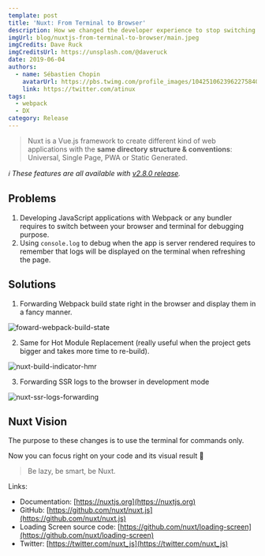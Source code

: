```yaml
---
template: post
title: 'Nuxt: From Terminal to Browser'
description: How we changed the developer experience to stop switching between the terminal and browser.
imgUrl: blog/nuxtjs-from-terminal-to-browser/main.jpeg
imgCredits: Dave Ruck
imgCreditsUrl: https://unsplash.com/@daveruck
date: 2019-06-04
authors:
  - name: Sébastien Chopin
    avatarUrl: https://pbs.twimg.com/profile_images/1042510623962275840/1Iw_Mvud_400x400.jpg
    link: https://twitter.com/atinux
tags:
  - webpack
  - DX
category: Release
---
```


> Nuxt is a Vue.js framework to create different kind of web applications with the **same directory structure & conventions**: Universal, Single Page, PWA or Static Generated.

_ℹ️ These features are all available with [v2.8.0 release](https://github.com/nuxt/nuxt.js/releases/tag/v2.8.0)._

## [](#problems)Problems

1.  Developing JavaScript applications with Webpack or any bundler requires to switch between your browser and terminal for debugging purpose.
2.  Using `console.log` to debug when the app is server rendered requires to remember that logs will be displayed on the terminal when refreshing the page.

## [](#solutions)Solutions

1.  Forwarding Webpack build state right in the browser and display them in a fancy manner.

![foward-webpack-build-state](https://res.cloudinary.com/practicaldev/image/fetch/s--1u6wSHPt--/c_limit%2Cf_auto%2Cfl_progressive%2Cq_66%2Cw_880/https://user-images.githubusercontent.com/904724/58880743-ec7a3280-86d8-11e9-8856-8d9d22b89b70.gif)

2.  Same for Hot Module Replacement (really useful when the project gets bigger and takes more time to re-build).

![nuxt-build-indicator-hmr](https://res.cloudinary.com/practicaldev/image/fetch/s--faVtF222--/c_limit%2Cf_auto%2Cfl_progressive%2Cq_66%2Cw_880/https://user-images.githubusercontent.com/904724/58547105-129a6100-8207-11e9-9c61-a93956a17727.gif)

3.  Forwarding SSR logs to the browser in development mode

![nuxt-ssr-logs-forwarding](https://res.cloudinary.com/practicaldev/image/fetch/s--bwQ8iEq2--/c_limit%2Cf_auto%2Cfl_progressive%2Cq_66%2Cw_880/https://user-images.githubusercontent.com/904724/58566291-a3396700-8230-11e9-9dd6-09c3ff8578d2.gif)

## [](#nuxtjs-vision)Nuxt Vision

The purpose to these changes is to use the terminal for commands only.

Now you can focus right on your code and its visual result 🙂

> Be lazy, be smart, be Nuxt.

Links:

- Documentation: [https://nuxtjs.org](https://nuxtjs.org)
- GitHub: [https://github.com/nuxt/nuxt.js](https://github.com/nuxt/nuxt.js)
- Loading Screen source code: [https://github.com/nuxt/loading-screen](https://github.com/nuxt/loading-screen)
- Twitter: [https://twitter.com/nuxt_js](https://twitter.com/nuxt_js)
